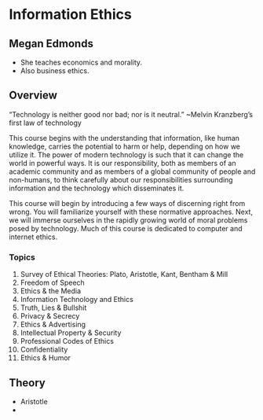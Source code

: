 # Information Ethics

## Megan Edmonds

* She teaches economics and morality.
* Also business ethics.

## Overview

“Technology is neither good nor bad; nor is it neutral.” ~Melvin Kranzberg’s first law of technology

This course begins with the understanding that information, like human knowledge, carries the potential to harm or help, depending on how we utilize it. The power of modern technology is such that it can change the world in powerful ways. It is our responsibility, both as members of an academic community and as members of a global community of people and non-humans, to think carefully about our responsibilities surrounding information and the technology which disseminates it. 

This course will begin by introducing a few ways of discerning right from wrong. You will familiarize yourself with these normative approaches. Next, we will immerse ourselves in the rapidly growing world of moral problems posed by technology. Much of this course is dedicated to computer and internet ethics. 

### Topics

1. Survey of Ethical Theories: Plato, Aristotle, Kant, Bentham & Mill
2. Freedom of Speech
3. Ethics & the Media
4. Information Technology and Ethics
5. Truth, Lies & Bullshit
6. Privacy & Secrecy
7. Ethics & Advertising
8. Intellectual Property & Security
9. Professional Codes of Ethics
10. Confidentiality
11. Ethics & Humor

## Theory

* Aristotle
* 


